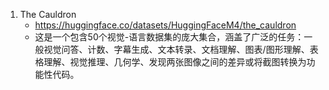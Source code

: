 1. The Cauldron
    - https://huggingface.co/datasets/HuggingFaceM4/the_cauldron
    - 这是一个包含50个视觉-语言数据集的庞大集合，涵盖了广泛的任务：一般视觉问答、计数、字幕生成、文本转录、文档理解、图表/图形理解、表格理解、视觉推理、几何学、发现两张图像之间的差异或将截图转换为功能性代码。